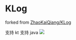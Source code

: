 # KLog
forked from [ZhaoKaiQiang/KLog](https://github.com/ZhaoKaiQiang/KLog)


支持 kt 支持 java 
[![](https://jitpack.io/v/WZero/KLog.svg)](https://jitpack.io/#WZero/KLog)
